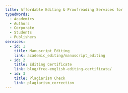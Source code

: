 ```yaml
---
title: Affordable Editing & Proofreading Services for
typedWords:
  - Academics
  - Authors
  - Corporate
  - Students
  - Publishers
services:
  - id: 1
    title: Manuscript Editing
    link: academic_editing/manuscript_editing
  - id: 2
    title: Editing Certificate
    link: blog/free-english-editing-certificate/
  - id: 3
    title: Plagiarism Check
    link: plagiarism_correction
---
```

